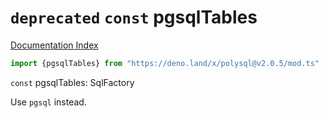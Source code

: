 # `deprecated` `const` pgsqlTables

[Documentation Index](../README.md)

```ts
import {pgsqlTables} from "https://deno.land/x/polysql@v2.0.5/mod.ts"
```

`const` pgsqlTables: SqlFactory

Use `pgsql` instead.

